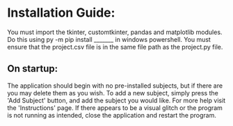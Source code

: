 # Installation Guide:
You must import the tkinter, customtkinter, pandas and matplotlib modules. Do this using py -m pip install _______ in windows powershell. You must ensure that
the project.csv file is in the same file path as the project.py file.

## On startup:
The application should begin with no pre-installed subjects, but if there are you may delete them as you wish. To add a new subject, simply press the 'Add Subject' button, and add the subject you would like. For more help visit the 'Instructions' page.
If there appears to be a visual glitch or the program is not running as intended, close the application and restart the program.
